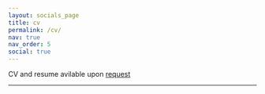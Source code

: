 ```yaml
---
layout: socials_page
title: cv
permalink: /cv/
nav: true
nav_order: 5
social: true
---
```


CV and resume avilable upon
<a href='mailto:erika.hunhoff@colorado.edu'>request</a><br />

---
